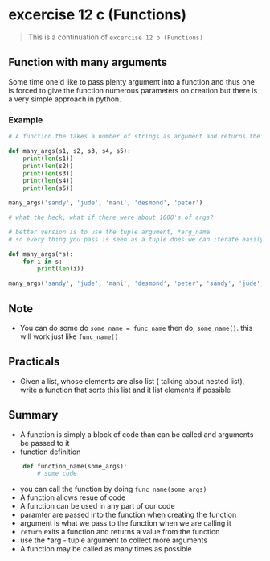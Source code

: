# excercise 12 c (Functions)
> This is a continuation of `excercise 12 b (Functions)`

## Function with many arguments
Some time one'd like to pass plenty argument into a function and thus one is forced to give the function numerous parameters on creation but there is a very simple approach in python.

### Example
```python
# A function the takes a number of strings as argument and returns their length

def many_args(s1, s2, s3, s4, s5):
    print(len(s1))
    print(len(s2))
    print(len(s3))
    print(len(s4))
    print(len(s5))

many_args('sandy', 'jude', 'mani', 'desmond', 'peter')

# what the heck, what if there were about 1000's of args?

# better version is to use the tuple argument, *arg_name
# so every thing you pass is seen as a tuple does we can iterate easily

def many_args(*s):
    for i in s:
        print(len(i))

many_args('sandy', 'jude', 'mani', 'desmond', 'peter', 'sandy', 'jude', 'mani', 'desmond', 'peter', 'sandy', 'jude', 'mani', 'desmond', 'peter')

```

## Note
* You can do some do `some_name = func_name` then do, `some_name()`. this will work just like `func_name()`

## Practicals
* Given a list, whose elements are also list ( talking about nested list), write a function that sorts this list and it list elements if possible

## Summary
* A function is simply a block of code than can be called and arguments be passed to it
* function definition 
```python
    def function_name(some_args):
        # some code
``` 

* you can call the function by doing `func_name(some_args)`
* A function allows resue of code
* A function can be used in any part of our code
* paramter are passed into the function when creating the function
* argument is what we pass to the function when we are calling it
* `return` exits a function and returns a value from the function
* use the *arg - tuple argument to collect more arguments
* A function may be called as many times as possible
